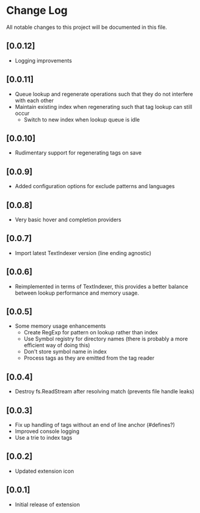 # Change Log

All notable changes to this project will be documented in this file.

## [0.0.12]

- Logging improvements

## [0.0.11]

- Queue lookup and regenerate operations such that they do not interfere with each other
- Maintain existing index when regenerating such that tag lookup can still occur
  - Switch to new index when lookup queue is idle

## [0.0.10]

- Rudimentary support for regenerating tags on save

## [0.0.9]

- Added configuration options for exclude patterns and languages

## [0.0.8]

- Very basic hover and completion providers

## [0.0.7]

- Import latest TextIndexer version (line ending agnostic)

## [0.0.6]

- Reimplemented in terms of TextIndexer, this provides a better balance between lookup performance and memory usage.

## [0.0.5]

- Some memory usage enhancements
  - Create RegExp for pattern on lookup rather than index
  - Use Symbol registry for directory names (there is probably a more efficient way of doing this)
  - Don't store symbol name in index
  - Process tags as they are emitted from the tag reader

## [0.0.4]

- Destroy fs.ReadStream after resolving match (prevents file handle leaks)

## [0.0.3]

- Fix up handling of tags without an end of line anchor (#defines?)
- Improved console logging
- Use a trie to index tags

## [0.0.2]

- Updated extension icon

## [0.0.1]

- Initial release of extension
